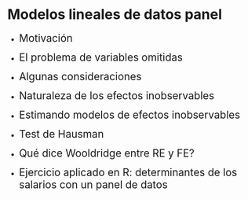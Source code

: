 # Modelos lineales de datos panel
- <span style="font-size:150%">Motivación</span> <br>

- <span style="font-size:150%">El problema de variables omitidas</span> <br>

- <span style="font-size:150%">Algunas consideraciones</span> <br>

- <span style="font-size:150%">Naturaleza de los efectos inobservables</span> <br>

- <span style="font-size:150%">Estimando modelos de efectos inobservables</span> <br>

- <span style="font-size:150%">Test de Hausman</span><br>

- <span style="font-size:150%">Qué dice Wooldridge entre RE y FE?</span><br>

- <span style="font-size:150%">Ejercicio aplicado en R: determinantes de los salarios con un panel de datos</span>
